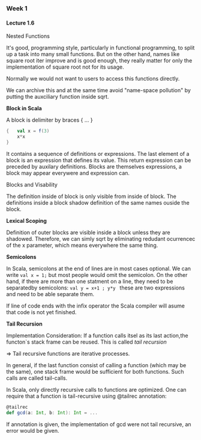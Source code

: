 ### Week 1

#### Lecture 1.6

Nested Functions

It's good, programming style, particularly in functional programming, to split up a task into many small functions. But on the other hand, names like square root iter improve and is good enough, they really matter for only the implementation of square root not for its usage.

Normally we would not want to users to access this functions directly.

We can archive this and at the same time avoid "name-space pollution" by putting the auxciliary function inside sqrt.

**Block in Scala**

A block is delimiter by braces { ... }
```Scala
{   val x = f(3)
    x*x
}
```
It contains a sequence of definitions or expressions.
The last element of a block is an expression that defines its value.
This return expression can be preceded by auxilary definitions.
Blocks are themselves expressions, a block may appear everywere and expression can.

Blocks and Visability

The definition inside of block is only visible from inside of block.
The definitions inside a block shadow definition of the same names ouside the block.

**Lexical Scoping**

Definition of outer blocks are visible inside a block unless they are shadowed.
Therefore, we can simly sqrt by eliminating redudant ocurrencec of the x parameter, which means everywhere the same thing.

**Semicolons**

In Scala, semicolons at the end of lines are in most cases optional.
We can write `val x = 1;`
but most people would omit the semicolon.
On the other hand, if there are more than one statment on a line, they need to be separatedby semicolons:
`val y = x+1 ; y*y `
these are two expressions and need to be able separate them.

If line of code ends with the infix operator the Scala compiler will asume that code is not yet finished.

**Tail Recursion**

Implementation Consideration: If a function calls itsel as its last action,the functon`s stack frame can be reused.
This is called *tail recursion*

=> Tail recursive functions are iterative processes.

In general, if the last function consist of calling a function (which may be the same), one stack frame would be sufficient for both functions. Such calls are called tail-calls.

In Scala, only directly recursive calls to functions are optimized.
One can require that a function is tail-recursive using @tailrec annotation:

```Scala
@tailrec
def gcd(a: Int, b: Int): Int = ...
```
If annotation is given, the implementation of gcd were not tail recursive, an error would be given.